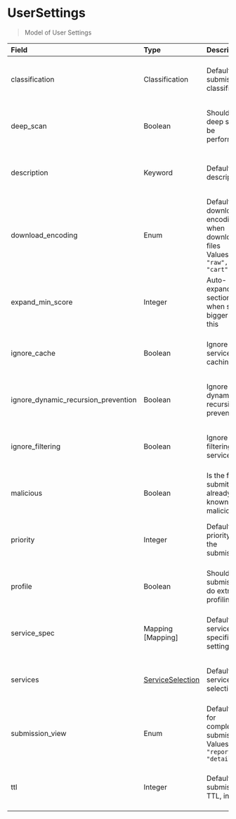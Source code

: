 [comment]: # (AUTOGENERATED MARKDOWN CONTENT. UPDATES TO ODM DOCUMENTATION SHOULD BE DONE THROUGH ASSEMBLYLINE-BASE REPO!)
# UserSettings
> Model of User Settings

| Field | Type | Description | Required | Default |
| :--- | :--- | :--- | :--- | :--- |
| classification | Classification | Default submission classification | :material-checkbox-marked-outline: Yes | `TLP:W` |
| deep_scan | Boolean | Should a deep scan be performed? | :material-checkbox-marked-outline: Yes | `False` |
| description | Keyword | Default description | :material-checkbox-marked-outline: Yes | `` |
| download_encoding | Enum | Default download encoding when downloading files<br>Values:<br>`"raw", "cart"` | :material-checkbox-marked-outline: Yes | `cart` |
| expand_min_score | Integer | Auto-expand section when score bigger then this | :material-checkbox-marked-outline: Yes | `500` |
| ignore_cache | Boolean | Ignore service caching? | :material-checkbox-marked-outline: Yes | `False` |
| ignore_dynamic_recursion_prevention | Boolean | Ignore dynamic recursion prevention? | :material-checkbox-marked-outline: Yes | `False` |
| ignore_filtering | Boolean | Ignore filtering services? | :material-checkbox-marked-outline: Yes | `False` |
| malicious | Boolean | Is the file submitted already known to be malicious? | :material-checkbox-marked-outline: Yes | `False` |
| priority | Integer | Default priority for the submissions | :material-checkbox-marked-outline: Yes | `1000` |
| profile | Boolean | Should the submission do extra profiling? | :material-checkbox-marked-outline: Yes | `False` |
| service_spec | Mapping [Mapping] | Default service specific settings | :material-checkbox-marked-outline: Yes | `{}` |
| services | [ServiceSelection](assemblyline4_docs/odm/models/submissio/#serviceselection) | Default service selection | :material-checkbox-marked-outline: Yes | See [ServiceSelection](assemblyline4_docs/odm/models/submissio/#serviceselection) for more details. |
| submission_view | Enum | Default view for completed submissions<br>Values:<br>`"report", "details"` | :material-checkbox-marked-outline: Yes | `report` |
| ttl | Integer | Default submission TTL, in days | :material-checkbox-marked-outline: Yes | `30` |


